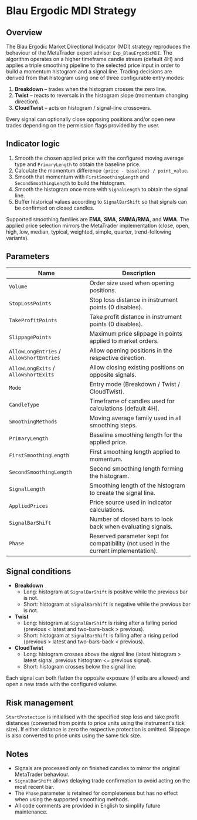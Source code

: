 # Blau Ergodic MDI Strategy

## Overview
The Blau Ergodic Market Directional Indicator (MDI) strategy reproduces the behaviour of the MetaTrader expert advisor `Exp_BlauErgodicMDI`. The algorithm operates on a higher timeframe candle stream (default 4H) and applies a triple smoothing pipeline to the selected price input in order to build a momentum histogram and a signal line. Trading decisions are derived from that histogram using one of three configurable entry modes:

1. **Breakdown** – trades when the histogram crosses the zero line.
2. **Twist** – reacts to reversals in the histogram slope (momentum changing direction).
3. **CloudTwist** – acts on histogram / signal-line crossovers.

Every signal can optionally close opposing positions and/or open new trades depending on the permission flags provided by the user.

## Indicator logic
1. Smooth the chosen applied price with the configured moving average type and `PrimaryLength` to obtain the baseline price.
2. Calculate the momentum difference `(price - baseline) / point_value`.
3. Smooth that momentum with `FirstSmoothingLength` and `SecondSmoothingLength` to build the histogram.
4. Smooth the histogram once more with `SignalLength` to obtain the signal line.
5. Buffer historical values according to `SignalBarShift` so that signals can be confirmed on closed candles.

Supported smoothing families are **EMA**, **SMA**, **SMMA/RMA**, and **WMA**. The applied price selection mirrors the MetaTrader implementation (close, open, high, low, median, typical, weighted, simple, quarter, trend-following variants).

## Parameters
| Name | Description |
| ---- | ----------- |
| `Volume` | Order size used when opening positions. |
| `StopLossPoints` | Stop loss distance in instrument points (0 disables). |
| `TakeProfitPoints` | Take profit distance in instrument points (0 disables). |
| `SlippagePoints` | Maximum price slippage in points applied to market orders. |
| `AllowLongEntries` / `AllowShortEntries` | Allow opening positions in the respective direction. |
| `AllowLongExits` / `AllowShortExits` | Allow closing existing positions on opposite signals. |
| `Mode` | Entry mode (Breakdown / Twist / CloudTwist). |
| `CandleType` | Timeframe of candles used for calculations (default 4H). |
| `SmoothingMethods` | Moving average family used in all smoothing steps. |
| `PrimaryLength` | Baseline smoothing length for the applied price. |
| `FirstSmoothingLength` | First smoothing length applied to momentum. |
| `SecondSmoothingLength` | Second smoothing length forming the histogram. |
| `SignalLength` | Smoothing length of the histogram to create the signal line. |
| `AppliedPrices` | Price source used in indicator calculations. |
| `SignalBarShift` | Number of closed bars to look back when evaluating signals. |
| `Phase` | Reserved parameter kept for compatibility (not used in the current implementation). |

## Signal conditions
* **Breakdown**
  * Long: histogram at `SignalBarShift` is positive while the previous bar is not.
  * Short: histogram at `SignalBarShift` is negative while the previous bar is not.
* **Twist**
  * Long: histogram at `SignalBarShift` is rising after a falling period (previous < latest and two-bars-back > previous).
  * Short: histogram at `SignalBarShift` is falling after a rising period (previous > latest and two-bars-back < previous).
* **CloudTwist**
  * Long: histogram crosses above the signal line (latest histogram > latest signal, previous histogram <= previous signal).
  * Short: histogram crosses below the signal line.

Each signal can both flatten the opposite exposure (if exits are allowed) and open a new trade with the configured volume.

## Risk management
`StartProtection` is initialised with the specified stop loss and take profit distances (converted from points to price units using the instrument's tick size). If either distance is zero the respective protection is omitted. Slippage is also converted to price units using the same tick size.

## Notes
* Signals are processed only on finished candles to mirror the original MetaTrader behaviour.
* `SignalBarShift` allows delaying trade confirmation to avoid acting on the most recent bar.
* The `Phase` parameter is retained for completeness but has no effect when using the supported smoothing methods.
* All code comments are provided in English to simplify future maintenance.
